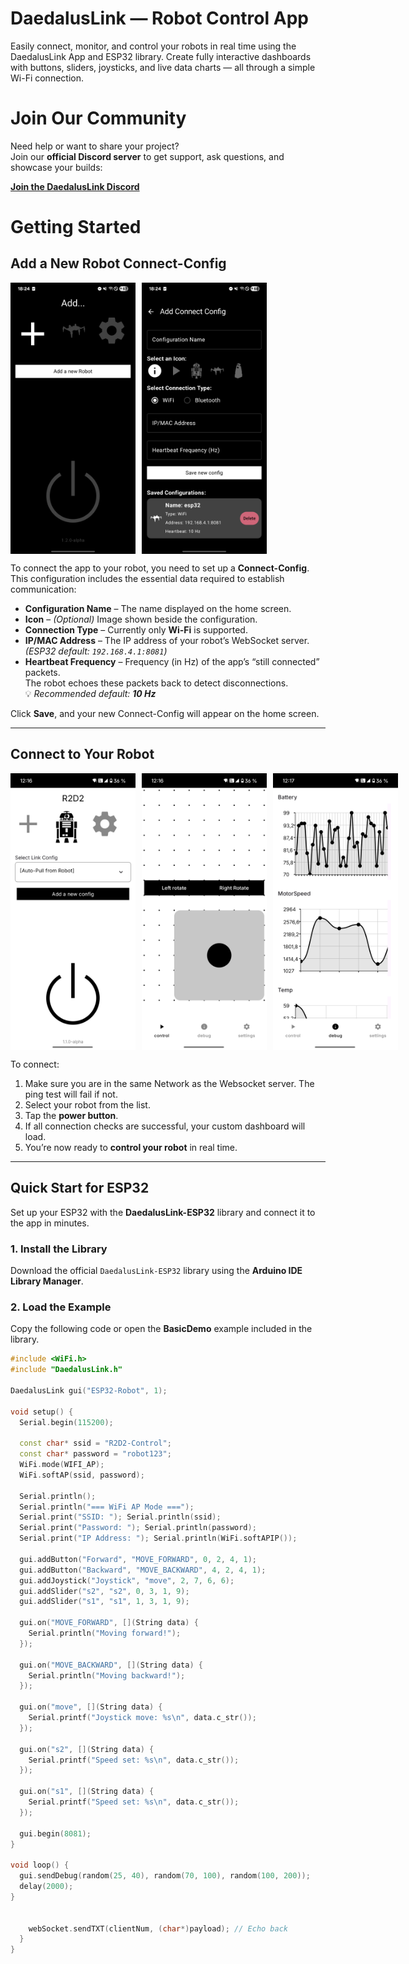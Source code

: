 # DaedalusLink — Robot Control App

Easily connect, monitor, and control your robots in real time using the DaedalusLink App and ESP32 library.
Create fully interactive dashboards with buttons, sliders, joysticks, and live data charts — all through a simple Wi-Fi connection.

# Join Our Community

Need help or want to share your project?  
Join our **official Discord server** to get support, ask questions, and showcase your builds:

[**Join the DaedalusLink Discord**](https://discord.gg/gX54bnCeTJ)

# Getting Started

## Add a New Robot Connect-Config

<p style="display: flex; gap: 10px; justify-content: flex-start;">
  <img src="/images/home_add.png" width="200">
  <img src="/images/settings.png" width="200">
</p>

To connect the app to your robot, you need to set up a **Connect-Config**. This configuration includes the essential data required to establish communication:

- **Configuration Name** – The name displayed on the home screen.  
- **Icon** – *(Optional)* Image shown beside the configuration.  
- **Connection Type** – Currently only **Wi-Fi** is supported.  
- **IP/MAC Address** – The IP address of your robot’s WebSocket server.  
  _(ESP32 default: `192.168.4.1:8081`)_
- **Heartbeat Frequency** – Frequency (in Hz) of the app’s “still connected” packets.  
  The robot echoes these packets back to detect disconnections.  
  💡 *Recommended default: **10 Hz***

Click **Save**, and your new Connect-Config will appear on the home screen.

---

## Connect to Your Robot

<p style="display: flex; gap: 10px; justify-content: flex-start;">
  <img src="/images/home.png" width="200">
  <img src="/images/control.png" width="200">
  <img src="/images/charts.png" width="200">
</p>

To connect:

1. Make sure you are in the same Network as the Websocket server. The ping test will fail if not. 
2. Select your robot from the list.
3. Tap the **power button**.
4. If all connection checks are successful, your custom dashboard will load.
5. You’re now ready to **control your robot** in real time.

---

## Quick Start for ESP32

Set up your ESP32 with the **DaedalusLink-ESP32** library and connect it to the app in minutes.

### 1. Install the Library
Download the official `DaedalusLink-ESP32` library using the **Arduino IDE Library Manager**.

### 2. Load the Example
Copy the following code or open the **BasicDemo** example included in the library.

```cpp
#include <WiFi.h>
#include "DaedalusLink.h"

DaedalusLink gui("ESP32-Robot", 1);

void setup() {
  Serial.begin(115200);

  const char* ssid = "R2D2-Control";
  const char* password = "robot123";
  WiFi.mode(WIFI_AP);
  WiFi.softAP(ssid, password);

  Serial.println();
  Serial.println("=== WiFi AP Mode ===");
  Serial.print("SSID: "); Serial.println(ssid);
  Serial.print("Password: "); Serial.println(password);
  Serial.print("IP Address: "); Serial.println(WiFi.softAPIP());

  gui.addButton("Forward", "MOVE_FORWARD", 0, 2, 4, 1);
  gui.addButton("Backward", "MOVE_BACKWARD", 4, 2, 4, 1);
  gui.addJoystick("Joystick", "move", 2, 7, 6, 6);
  gui.addSlider("s2", "s2", 0, 3, 1, 9);
  gui.addSlider("s1", "s1", 1, 3, 1, 9);

  gui.on("MOVE_FORWARD", [](String data) {
    Serial.println("Moving forward!");
  });

  gui.on("MOVE_BACKWARD", [](String data) {
    Serial.println("Moving backward!");
  });

  gui.on("move", [](String data) {
    Serial.printf("Joystick move: %s\n", data.c_str());
  });

  gui.on("s2", [](String data) {
    Serial.printf("Speed set: %s\n", data.c_str());
  });

  gui.on("s1", [](String data) {
    Serial.printf("Speed set: %s\n", data.c_str());
  });

  gui.begin(8081);
}

void loop() {
  gui.sendDebug(random(25, 40), random(70, 100), random(100, 200));
  delay(2000);
}


    webSocket.sendTXT(clientNum, (char*)payload); // Echo back
  }
}
```
